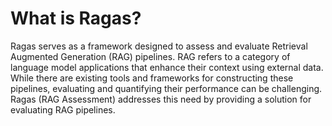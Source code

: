 # What is Ragas?
Ragas serves as a framework designed to assess and evaluate Retrieval Augmented Generation (RAG) pipelines. RAG refers to a category of language model applications that enhance their context using external data. While there are existing tools and frameworks for constructing these pipelines, evaluating and quantifying their performance can be challenging. Ragas (RAG Assessment) addresses this need by providing a solution for evaluating RAG pipelines.
